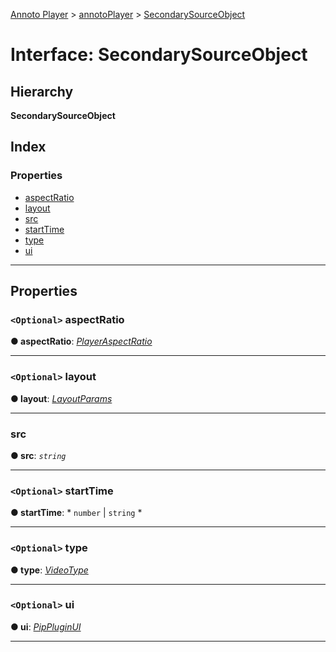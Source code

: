 [Annoto Player](../README.md) > [annotoPlayer](../modules/annotoplayer.md) > [SecondarySourceObject](../interfaces/annotoplayer.secondarysourceobject.md)

# Interface: SecondarySourceObject

## Hierarchy

**SecondarySourceObject**

## Index

### Properties

* [aspectRatio](annotoplayer.secondarysourceobject.md#aspectratio)
* [layout](annotoplayer.secondarysourceobject.md#layout)
* [src](annotoplayer.secondarysourceobject.md#src)
* [startTime](annotoplayer.secondarysourceobject.md#starttime)
* [type](annotoplayer.secondarysourceobject.md#type)
* [ui](annotoplayer.secondarysourceobject.md#ui)

---

## Properties

<a id="aspectratio"></a>

### `<Optional>` aspectRatio

**● aspectRatio**: *[PlayerAspectRatio](../modules/annotoplayer.md#playeraspectratio)*

___
<a id="layout"></a>

### `<Optional>` layout

**● layout**: *[LayoutParams](layoutplugin.layoutparams.md)*

___
<a id="src"></a>

###  src

**● src**: *`string`*

___
<a id="starttime"></a>

### `<Optional>` startTime

**● startTime**: * `number` &#124; `string`
*

___
<a id="type"></a>

### `<Optional>` type

**● type**: *[VideoType](../modules/annotoplayer.md#videotype)*

___
<a id="ui"></a>

### `<Optional>` ui

**● ui**: *[PipPluginUI](pipplugin.pippluginui.md)*

___


